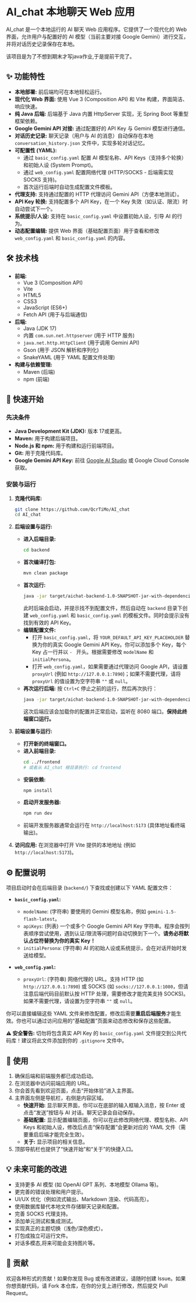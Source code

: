 # AI_chat 本地聊天 Web 应用

AI_chat 是一个本地运行的 AI 聊天 Web 应用程序。它提供了一个现代化的 Web 界面，允许用户与配置好的 AI 模型（当前主要对接 Google Gemini）进行交互，并将对话历史记录保存在本地。

该项目是为了不想到期末才写java作业,于是提前干完了。


## ✨ 功能特性

*   **本地部署:** 前后端均可在本地轻松运行。
*   **现代化 Web 界面:** 使用 Vue 3 (Composition API) 和 Vite 构建，界面简洁、响应快速。
*   **纯 Java 后端:** 后端基于 Java 内置 HttpServer 实现，无 Spring Boot 等重型框架依赖。
*   **Google Gemini API 对接:** 通过配置好的 API Key 与 Gemini 模型进行通信。
*   **对话历史记录:** 聊天记录（用户与 AI 的消息）自动保存在本地 `conversation_history.json` 文件中，实现多轮对话记忆。
*   **可配置性 (YAML):**
    *   通过 `basic_config.yaml` 配置 AI 模型名称、API Keys（支持多个轮换）和初始人设 (System Prompt)。
    *   通过 `web_config.yaml` 配置网络代理 (HTTP/SOCKS - 后端需实现 SOCKS 支持)。
    *   首次运行后端时自动生成配置文件模板。
*   **代理支持:** 支持通过配置的 HTTP 代理访问 Gemini API（方便本地测试）。
*   **API Key 轮换:** 支持配置多个 API Key，在一个 Key 失效（如认证、限流）时自动尝试下一个。
*   **系统提示/人设:** 支持在 `basic_config.yaml` 中设置初始人设，引导 AI 的行为。
*   **动态配置编辑:** 提供 Web 界面（基础配置页面）用于查看和修改 `web_config.yaml` 和 `basic_config.yaml` 的内容。

## 🛠️ 技术栈

*   **前端:**
    *   Vue 3 (Composition API)
    *   Vite
    *   HTML5
    *   CSS3
    *   JavaScript (ES6+)
    *   Fetch API (用于与后端通信)
*   **后端:**
    *   Java (JDK 17)
    *   内置 `com.sun.net.httpserver` (用于 HTTP 服务)
    *   `java.net.http.HttpClient` (用于调用 Gemini API)
    *   Gson (用于 JSON 解析和序列化)
    *   SnakeYAML (用于 YAML 配置文件处理)
*   **构建与依赖管理:**
    *   Maven (后端)
    *   npm (前端)

## 🚀 快速开始

### 先决条件

*   **Java Development Kit (JDK):** 版本 17或更高。
*   **Maven:** 用于构建后端项目。
*   **Node.js 和 npm:** 用于构建和运行前端项目。
*   **Git:** 用于克隆代码库。
*   **Google Gemini API Key:** 前往 [Google AI Studio](https://aistudio.google.com/) 或 Google Cloud Console 获取。

### 安装与运行

1.  **克隆代码库:**
    ```bash
    git clone https://github.com/QcrTiMo/AI_chat 
    cd AI_chat
    ```

2.  **后端设置与运行:**
    *   **进入后端目录:**
        ```bash
        cd backend
        ```
    *   **首次编译打包:**
        ```bash
        mvn clean package
        ```
    *   **首次运行:**
        ```bash
        java -jar target/aichat-backend-1.0-SNAPSHOT-jar-with-dependencies.jar
        ```
        此时后端会启动，并提示找不到配置文件，然后自动在 `backend` 目录下创建 `web_config.yaml` 和 `basic_config.yaml` 的模板文件。同时会提示没有找到有效的 API Key。
    *   **编辑配置文件:**
        *   打开 `basic_config.yaml`，将 `YOUR_DEFAULT_API_KEY_PLACEHOLDER` 替换为你的真实 Google Gemini API Key。你可以添加多个 Key，每个 Key 占一行并以 `- ` 开头。根据需要修改 `modelName` 和 `initialPersona`。
        *   打开 `web_config.yaml`，如果需要通过代理访问 Google API，请设置 `proxyUrl` (例如 `http://127.0.0.1:7890`)；如果不需要代理，请将 `proxyUrl` 的值设置为空字符串 `""` 或 `null`。
    *   **再次运行后端:** 按 `Ctrl+C` 停止之前的运行，然后再次执行：
        ```bash
        java -jar target/aichat-backend-1.0-SNAPSHOT-jar-with-dependencies.jar
        ```
        这次后端应该会加载你的配置并正常启动，监听在 8080 端口。**保持此终端窗口运行。**

3.  **前端设置与运行:**
    *   **打开新的终端窗口。**
    *   **进入前端目录:**
        ```bash
        cd ../frontend
        # 或者从 AI_chat 根目录执行: cd frontend
        ```
    *   **安装依赖:**
        ```bash
        npm install
        ```
    *   **启动开发服务器:**
        ```bash
        npm run dev
        ```
    *   前端开发服务器通常会运行在 `http://localhost:5173` (具体地址看终端输出)。

4.  **访问应用:** 在浏览器中打开 Vite 提供的本地地址 (例如 `http://localhost:5173`)。

## ⚙️ 配置说明

项目启动时会在后端目录 (`backend/`) 下查找或创建以下 YAML 配置文件：

*   **`basic_config.yaml`:**
    *   `modelName`: (字符串) 要使用的 Gemini 模型名称，例如 `gemini-1.5-flash-latest`。
    *   `apiKeys`: (列表) 一个或多个 Google Gemini API Key 字符串。程序会按列表顺序尝试使用，遇到认证/限流等问题时自动切换到下一个。**请务必将默认占位符替换为你的真实 Key！**
    *   `initialPersona`: (字符串) AI 的初始人设或系统提示，会在对话开始时发送给模型。

*   **`web_config.yaml`:**
    *   `proxyUrl`: (字符串) 网络代理的 URL。支持 HTTP (如 `http://127.0.0.1:7890`) 或 SOCKS (如 `socks://127.0.0.1:1080`，但请注意后端代码目前默认按 HTTP 处理，需要修改才能完美支持 SOCKS)。如果不需要代理，请设置为空字符串 `""` 或 `null`。

你可以直接编辑这些 YAML 文件来修改配置，修改后需要**重启后端服务**才能生效。你也可以通过访问应用的“基础配置”页面来动态修改和保存这些配置。

**⚠️ 安全警告:** 切勿将包含真实 API Key 的 `basic_config.yaml` 文件提交到公共代码库！建议将此文件添加到你的 `.gitignore` 文件中。

## 📖 使用

1.  确保后端和前端服务都已成功启动。
2.  在浏览器中访问前端应用的 URL。
3.  你会首先看到欢迎页面，点击“开始体验”进入主界面。
4.  主界面左侧是导航栏，右侧是内容区域。
    *   **快速开始:** 显示聊天界面，你可以在底部的输入框输入消息，按 Enter 或点击“发送”按钮与 AI 对话。聊天记录会自动保存。
    *   **基础配置:** 显示配置编辑页面，你可以在此修改网络代理、模型名称、API Keys 和初始人设，修改后点击“保存配置”会更新对应的 YAML 文件（需要重启后端才能完全生效）。
    *   **关于:** 显示项目的相关信息。
5.  顶部导航栏也提供了“快速开始”和“关于”的快捷入口。

## 💡 未来可能的改进

*   支持更多 AI 模型 (如 OpenAI GPT 系列、本地模型 Ollama 等)。
*   更完善的错误处理和用户提示。
*   UI/UX 优化（例如流式输出、Markdown 渲染、代码高亮）。
*   使用数据库替代本地文件存储聊天记录和配置。
*   完善 SOCKS 代理支持。
*   添加单元测试和集成测试。
*   实现真正的主题切换（浅色/深色模式）。
*   打包成独立可运行文件。
*   对话多模态,将来可能会支持图片等。

## 🤝 贡献

欢迎各种形式的贡献！如果你发现 Bug 或有改进建议，请随时创建 Issue。如果你想贡献代码，请 Fork 本仓库，在你的分支上进行修改，然后提交 Pull Request。
